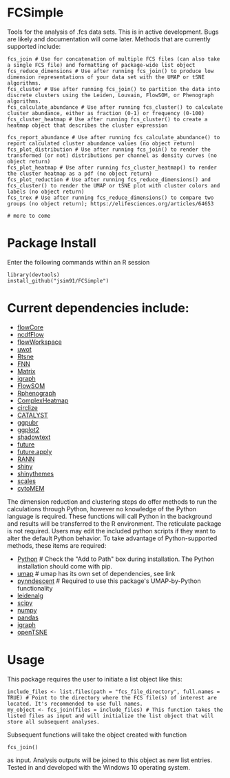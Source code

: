 # FCSimple

Tools for the analysis of .fcs data sets. This is in active development. Bugs are likely and documentation will come later. Methods that are currently supported include: 

```
fcs_join # Use for concatenation of multiple FCS files (can also take a single FCS file) and formatting of package-wide list object
fcs_reduce_dimensions # Use after running fcs_join() to produce low dimension representations of your data set with the UMAP or tSNE algorithms.
fcs_cluster # Use after running fcs_join() to partition the data into discrete clusters using the Leiden, Louvain, FlowSOM, or Phenograph algorithms.
fcs_calculate_abundance # Use after running fcs_cluster() to calculate cluster abundance, either as fraction (0-1) or frequency (0-100)
fcs_cluster_heatmap # Use after running fcs_cluster() to create a heatmap object that describes the cluster expression

fcs_report_abundance # Use after running fcs_calculate_abundance() to report calculated cluster abundance values (no object return)
fcs_plot_distribution # Use after running fcs_join() to render the transformed (or not) distributions per channel as density curves (no object return)
fcs_plot_heatmap # Use after running fcs_cluster_heatmap() to render the cluster heatmap as a pdf (no object return)
fcs_plot_reduction # Use after running fcs_reduce_dimensions() and fcs_cluster() to render the UMAP or tSNE plot with cluster colors and labels (no object return)
fcs_trex # Use after running fcs_reduce_dimensions() to compare two groups (no object return); https://elifesciences.org/articles/64653

# more to come
```


# Package Install

Enter the following commands within an R session

```
library(devtools)
install_github("jsim91/FCSimple")
```


# Current dependencies include:

- [flowCore](https://www.bioconductor.org/packages/release/bioc/html/flowCore.html)
- [ncdfFlow](https://www.bioconductor.org/packages/release/bioc/html/ncdfFlow.html)
- [flowWorkspace](https://www.bioconductor.org/packages/release/bioc/html/flowWorkspace.html)
- [uwot](https://github.com/jlmelville/uwot)
- [Rtsne](https://github.com/jkrijthe/Rtsne)
- [FNN](https://cran.r-project.org/web/packages/FNN/index.html)
- [Matrix](https://cran.r-project.org/web/packages/Matrix/index.html)
- [igraph](https://cran.r-project.org/web/packages/igraph/index.html)
- [FlowSOM](https://bioconductor.org/packages/release/bioc/html/FlowSOM.html)
- [Rphenograph](https://github.com/JinmiaoChenLab/Rphenograph)
- [ComplexHeatmap](https://github.com/jokergoo/ComplexHeatmap)
- [circlize](https://cran.r-project.org/web/packages/circlize/index.html)
- [CATALYST](https://www.bioconductor.org/packages/release/bioc/html/CATALYST.html)
- [ggpubr](https://cran.r-project.org/web/packages/ggpubr/index.html)
- [ggplot2](https://cran.r-project.org/web/packages/ggplot2/index.html)
- [shadowtext](https://cran.r-project.org/web/packages/shadowtext/index.html)
- [future](https://cran.r-project.org/web/packages/future/index.html)
- [future.apply](https://cran.r-project.org/web/packages/future.apply/index.html)
- [RANN](https://cran.r-project.org/web/packages/RANN/RANN.pdf)
- [shiny](https://cran.r-project.org/web/packages/shiny/index.html)
- [shinythemes](https://cran.r-project.org/web/packages/shinythemes/index.html)
- [scales](https://cran.r-project.org/web/packages/scales/index.html)
- [cytoMEM](https://bioconductor.org/packages/release/bioc/html/cytoMEM.html)

The dimension reduction and clustering steps do offer methods to run the calculations through Python, however no knowledge of the Python language is required. These functions will call Python in the background and results will be transferred to the R environment. The reticulate package is not required. Users may edit the included python scripts if they want to alter the default Python behavior. To take advantage of Python-supported methods, these items are required:

- [Python](https://www.python.org/downloads/) # Check the "Add to Path" box during installation. The Python installation should come with pip.
- [umap](https://github.com/lmcinnes/umap) # umap has its own set of dependencies, see link
- [pynndescent](https://github.com/lmcinnes/pynndescent) # Required to use this package's UMAP-by-Python functionality
- [leidenalg](https://github.com/vtraag/leidenalg)
- [scipy](https://pypi.org/project/scipy/)
- [numpy](https://pypi.org/project/numpy/)
- [pandas](https://pypi.org/project/pandas/)
- [igraph](https://pypi.org/project/igraph/)
- [openTSNE](https://github.com/pavlin-policar/openTSNE)


# Usage

This package requires the user to initiate a list object like this:

```
include_files <- list.files(path = "fcs_file_directory", full.names = TRUE) # Point to the directory where the FCS file(s) of interest are located. It's recommended to use full names.
my_object <- fcs_join(files = include_files) # This function takes the listed files as input and will initialize the list object that will store all subsequent analyses.
```

Subsequent functions will take the object created with function

```
fcs_join()
```

as input. Analysis outputs will be joined to this object as new list entries. Tested in and developed with the Windows 10 operating system.
